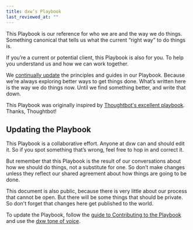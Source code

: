 ```yaml
---
title: dxw’s Playbook
last_reviewed_at: ""
---
```


This Playbook is our reference for who we are and the way we do things.
Something canonical that tells us what the current “right way” to do things is.

If you’re a current or potential client, this Playbook is also for you. To help
you understand us and how we can work together.

We [continually update](/contributing/managing-the-playbook/) the principles and
guides in our Playbook. Because we’re always exploring better ways to get things
done. What’s written here is the way we do things now. Until we find something
better, and write that down.

This Playbook was originally inspired by
[Thoughtbot's excellent playbook](https://thoughtbot.com/playbook). Thanks,
Thoughtbot!

## Updating the Playbook

This Playbook is a collaborative effort. Anyone at dxw can and should edit it.
So if you spot something that’s wrong, feel free to hop in and correct it.

But remember that this Playbook is the result of our conversations about how we
should do things, not a substitute for one. So don’t make changes unless they
reflect our shared agreement about how things are going to be done.

This document is also public, because there is very little about our process
that cannot be open. But there will be some things that should be private. So
don't forget that changes here get published to the world.

To update the Playbook, follow the
[guide to Contributing to the Playbook](/contributing/) and use the
[dxw tone of voice](/staff-handbook/talking-about-what-we-do/tone-of-voice/).
